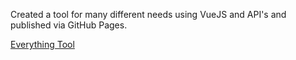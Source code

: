 Created a tool for many different needs using VueJS and API's and published via GitHub Pages.

[Everything Tool](http://everythingtool.github.io/everythingtool "Everything Tool")
